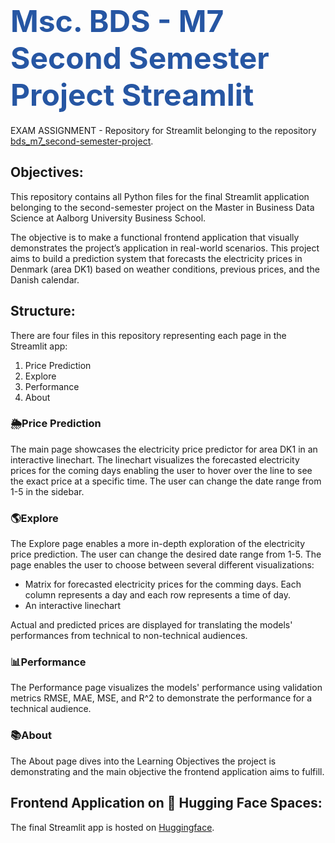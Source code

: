 # <span style="font-width:bold; font-size: 3rem; color:#2656a3;">**Msc. BDS - M7 Second Semester Project Streamlit** 
EXAM ASSIGNMENT - Repository for Streamlit belonging to the repository [bds_m7_second-semester-project](https://github.com/tobiasmj97/bds_m7_second-semester-project).

## Objectives:
This repository contains all Python files for the final Streamlit application belonging to the second-semester project on the Master in Business Data Science at Aalborg University Business School.

The objective is to make a functional frontend application that visually demonstrates the project’s application in real-world scenarios.
This project aims to build a prediction system that forecasts the electricity prices in Denmark (area DK1) based on weather conditions, previous prices, and the Danish calendar.

## Structure:
There are four files in this repository representing each page in the Streamlit app:
1. Price Prediction
2. Explore
3. Performance
4. About

### 🌦Price Prediction
The main page showcases the electricity price predictor for area DK1 in an interactive linechart. The linechart visualizes the forecasted electricity prices for the coming days enabling the user to hover over the line to see the exact price at a specific time.
The user can change the date range from 1-5 in the sidebar.

### 🌎Explore
The Explore page enables a more in-depth exploration of the electricity price prediction. The user can change the desired date range from 1-5. The page enables the user to choose between several different visualizations:
- Matrix for forecasted electricity prices for the comming days. Each column represents a day and each row represents a time of day.
- An interactive linechart 

Actual and predicted prices are displayed for translating the models' performances from technical to non-technical audiences.

### 📊Performance
The Performance page visualizes the models' performance using validation metrics RMSE, MAE, MSE, and R^2 to demonstrate the performance for a technical audience.  

### 📚About
The About page dives into the Learning Objectives the project is demonstrating and the main objective the frontend application aims to fulfill. 



## Frontend Application on 🤗 Hugging Face Spaces:
The final Streamlit app is hosted on [Huggingface](https://huggingface.co/spaces/Camillahannesbo/Electricity_price).
